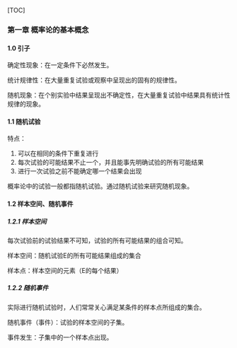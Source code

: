[TOC]

### 第一章 概率论的基本概念

#### 1.0 引子

确定性现象：在一定条件下必然发生。

统计规律性：在大量重复试验或观察中呈现出的固有的规律性。

随机现象：在个别实验中结果呈现出不确定性，在大量重复试验中结果具有统计性规律的现象。

#### 1.1 随机试验

特点：

1. 可以在相同的条件下重复进行
2. 每次试验的可能结果不止一个，并且能事先明确试验的所有可能结果
3. 进行一次试验之前不能确定哪一个结果会出现

概率论中的试验一般都指随机试验。通过随机试验来研究随机现象。

#### 1.2 样本空间、随机事件

##### 1.2.1 样本空间

每次试验前的试验结果不可知，试验的所有可能结果的组合可知。

样本空间：随机试验E的所有可能结果组成的集合

样本点：样本空间的元素（E的每个结果）

##### 1.2.2 随机事件

实际进行随机试验时，人们常常关心满足某条件的样本点所组成的集合。

随机事件（事件）：试验的样本空间的子集。

事件发生：子集中的一个样本点出现。



